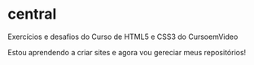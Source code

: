 # central
Exercícios e desafios do Curso de HTML5 e CSS3 do CursoemVideo

Estou aprendendo a criar sites e agora vou gereciar meus repositórios!